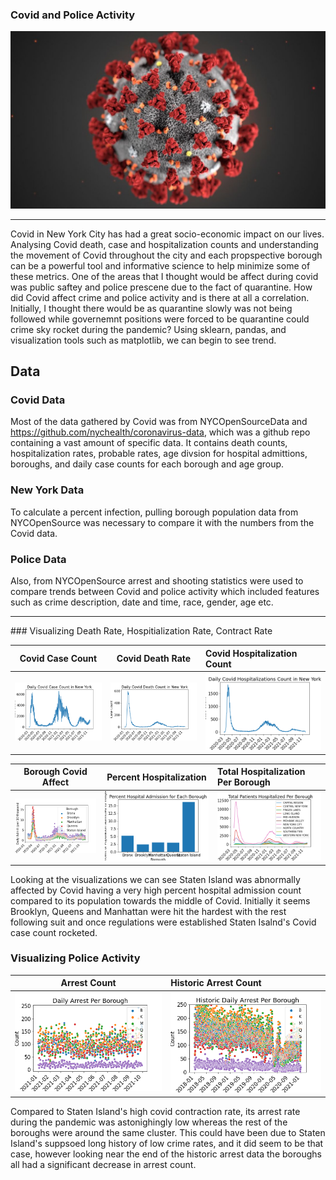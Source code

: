 ### Covid and Police Activity
![](covidImg.jpg)
<hr/>
Covid in New York City has had a great socio-economic impact on our lives. Analysing Covid death, case and hospitalization counts and understanding the movement of Covid throughout the city and each propspective borough can be a powerful tool and informative science to help minimize some of these metrics. One of the areas that I thought would be affect during covid was public saftey and police prescene due to the fact of quarantine. How did Covid affect crime and police activity and is there at all a correlation. Initially, I thought there would be as quarantine slowly was not being followed while governemnt positions were forced to be quarantine could crime sky rocket during the pandemic? Using sklearn, pandas, and visualization tools such as matplotlib, we can begin to see trend.
       

## Data
### Covid Data
Most of the data gathered by Covid was from NYCOpenSourceData and https://github.com/nychealth/coronavirus-data, which was a github repo containing a vast amount of specific data. It contains death counts, hospitalization rates, probable rates, age divsion for hospital admittions, boroughs, and daily case counts for each borough and age group. 

### New York Data
To calculate a percent infection, pulling borough population data from NYCOpenSource was necessary to compare it with the numbers from the Covid data.

### Police Data
Also, from NYCOpenSource arrest and shooting statistics were used to compare trends between Covid and police activity which included features such as crime description, date and time, race, gender, age etc. 
<hr/>
### Visualizing Death Rate, Hospitialization Rate, Contract Rate 

Covid Case Count           |  Covid Death Rate         | Covid Hospitalization Count
:-------------------------:|:-------------------------:|:-------------------
![](visualizations/case_count.png)  |  ![](visualizations/death_count.png) | ![Covid Death Rate in New York City Graph](visualizations/hosp_count.png)

Borough Covid Affect       |  Percent Hospitalization | Total Hospitalization Per Borough  
:-------------------------:|:-------------------------:|:------------------------------
![](visualizations/borough_viz.png)  | ![](visualizations/percenthosp_count.png) | ![](visualizations/hosp_countborough.png)

Looking at the visualizations we can see Staten Island was abnormally affected by Covid having a very high percent hospital admission count compared to its population towards the middle of Covid. Initially it seems Brooklyn, Queens and Manhattan were hit the hardest with the rest following suit and once regulations were established Staten Isalnd's Covid case count rocketed. 

### Visualizing Police Activity

Arrest Count          |  Historic Arrest Count         
:-------------------------:|:-------------------------
![](visualizations/arrest_count.png)  |  ![](visualizations/histarrest_count.png)

Compared to Staten Island's high covid contraction rate, its arrest rate during the pandemic was astonighingly low whereas the rest of the boroughs were around the same cluster. This could have been due to Staten Island's suppsoed long history of low crime rates, and it did seem to be that case, however looking near the end of the historic arrest data the boroughs all had a significant decrease in arrest count. 

